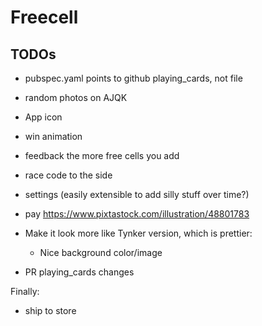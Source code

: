 # Freecell

## TODOs

- pubspec.yaml points to github playing_cards, not file
- random photos on AJQK
- App icon
- win animation
- feedback the more free cells you add
- race code to the side
- settings (easily extensible to add silly stuff over time?)
- pay https://www.pixtastock.com/illustration/48801783

- Make it look more like Tynker version, which is prettier:
  - Nice background color/image

- PR playing_cards changes

Finally:
- ship to store